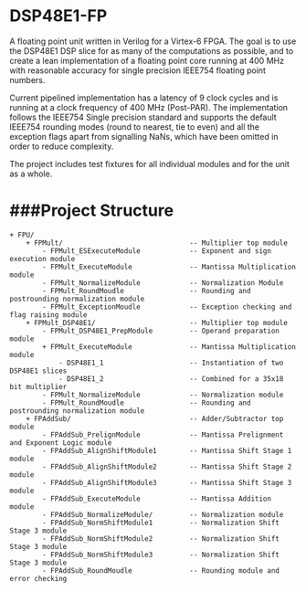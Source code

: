 DSP48E1-FP
======

A floating point unit written in Verilog for a Virtex-6 FPGA. The goal is to use the DSP48E1 DSP slice for as many of the computations as possible,
and to create a lean implementation of a floating point core running at 400 MHz with reasonable accuracy for single precision IEEE754 floating point numbers.

Current pipelined implementation has a latency of 9 clock cycles and is running at a clock frequency of 400 MHz (Post-PAR). The implementation follows the
IEEE754 Single precision standard and supports the default IEEE754 rounding modes (round to nearest, tie to even) and all the exception flags apart from signalling NaNs, 
which have been omitted in order to reduce complexity.

The project includes test fixtures for all individual modules and for the unit as a whole. 

###Project Structure
======
	+ FPU/										
		+ FPMult/                          	 	-- Multiplier top module
			- FPMult_ESExecuteModule     	 	-- Exponent and sign execution module
			- FPMult_ExecuteModule        		-- Mantissa Multiplication module
			- FPMult_NormalizeModule      		-- Normalization Module
			- FPMult_RoundMoudle				-- Rounding and postrounding normalization module
			- FPMult_ExceptionMoudle			-- Exception checking and flag raising module
		+ FPMult_DSP48E1/                       -- Multiplier top module
			- FPMult_DSP48E1_PrepModule			-- Operand preparation module
			+ FPMult_ExecuteModule        		-- Mantissa Multiplication module
				- DSP48E1_1						-- Instantiation of two DSP48E1 slices
				- DSP48E1_2						-- Combined for a 35x18 bit multiplier
			- FPMult_NormalizeModule      		-- Normalization module
			- FPMult_RoundMoudle				-- Rounding and postrounding normalization module
		+ FPAddSub/								-- Adder/Subtractor top module					
			- FPAddSub_PrelignModule          	-- Mantissa Prelignment and Exponent Logic module
			- FPAddSub_AlignShiftModule1      	-- Mantissa Shift Stage 1 module
			- FPAddSub_AlignShiftModule2      	-- Mantissa Shift Stage 2 module
			- FPAddSub_AlignShiftModule3      	-- Mantissa Shift Stage 3 module
			- FPAddSub_ExecuteModule          	-- Mantissa Addition module
			- FPAddSub_NormalizeModule/       	-- Normalization module
			- FPAddSub_NormShiftModule1       	-- Normalization Shift Stage 3 module
			- FPAddSub_NormShiftModule2       	-- Normalization Shift Stage 3 module
			- FPAddSub_NormShiftModule3       	-- Normalization Shift Stage 3 module
			- FPAddSub_RoundMoudle			  	-- Rounding module and error checking